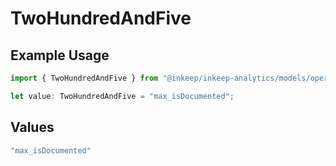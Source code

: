 # TwoHundredAndFive

## Example Usage

```typescript
import { TwoHundredAndFive } from "@inkeep/inkeep-analytics/models/operations";

let value: TwoHundredAndFive = "max_isDocumented";
```

## Values

```typescript
"max_isDocumented"
```